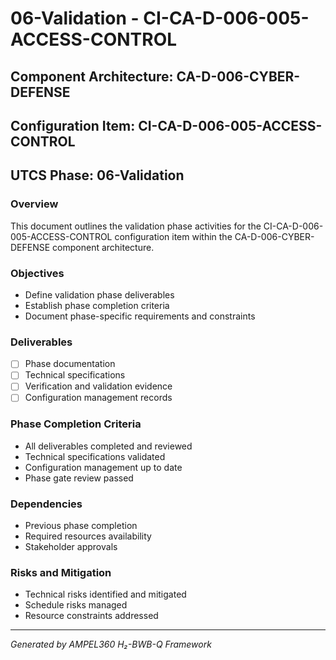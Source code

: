 # 06-Validation - CI-CA-D-006-005-ACCESS-CONTROL

## Component Architecture: CA-D-006-CYBER-DEFENSE
## Configuration Item: CI-CA-D-006-005-ACCESS-CONTROL
## UTCS Phase: 06-Validation

### Overview
This document outlines the validation phase activities for the CI-CA-D-006-005-ACCESS-CONTROL configuration item within the CA-D-006-CYBER-DEFENSE component architecture.

### Objectives
- Define validation phase deliverables
- Establish phase completion criteria
- Document phase-specific requirements and constraints

### Deliverables
- [ ] Phase documentation
- [ ] Technical specifications
- [ ] Verification and validation evidence
- [ ] Configuration management records

### Phase Completion Criteria
- All deliverables completed and reviewed
- Technical specifications validated
- Configuration management up to date
- Phase gate review passed

### Dependencies
- Previous phase completion
- Required resources availability
- Stakeholder approvals

### Risks and Mitigation
- Technical risks identified and mitigated
- Schedule risks managed
- Resource constraints addressed

---
*Generated by AMPEL360 H₂-BWB-Q Framework*

